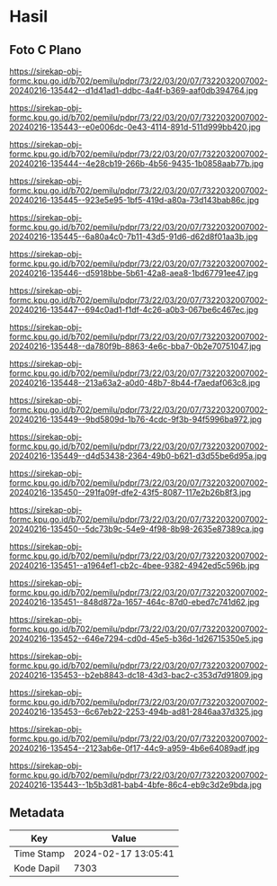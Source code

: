 # Hasil

## Foto C Plano

https://sirekap-obj-formc.kpu.go.id/b702/pemilu/pdpr/73/22/03/20/07/7322032007002-20240216-135442--d1d41ad1-ddbc-4a4f-b369-aaf0db394764.jpg

https://sirekap-obj-formc.kpu.go.id/b702/pemilu/pdpr/73/22/03/20/07/7322032007002-20240216-135443--e0e006dc-0e43-4114-891d-511d999bb420.jpg

https://sirekap-obj-formc.kpu.go.id/b702/pemilu/pdpr/73/22/03/20/07/7322032007002-20240216-135444--4e28cb19-266b-4b56-9435-1b0858aab77b.jpg

https://sirekap-obj-formc.kpu.go.id/b702/pemilu/pdpr/73/22/03/20/07/7322032007002-20240216-135445--923e5e95-1bf5-419d-a80a-73d143bab86c.jpg

https://sirekap-obj-formc.kpu.go.id/b702/pemilu/pdpr/73/22/03/20/07/7322032007002-20240216-135445--6a80a4c0-7b11-43d5-91d6-d62d8f01aa3b.jpg

https://sirekap-obj-formc.kpu.go.id/b702/pemilu/pdpr/73/22/03/20/07/7322032007002-20240216-135446--d5918bbe-5b61-42a8-aea8-1bd67791ee47.jpg

https://sirekap-obj-formc.kpu.go.id/b702/pemilu/pdpr/73/22/03/20/07/7322032007002-20240216-135447--694c0ad1-f1df-4c26-a0b3-067be6c467ec.jpg

https://sirekap-obj-formc.kpu.go.id/b702/pemilu/pdpr/73/22/03/20/07/7322032007002-20240216-135448--da780f9b-8863-4e6c-bba7-0b2e70751047.jpg

https://sirekap-obj-formc.kpu.go.id/b702/pemilu/pdpr/73/22/03/20/07/7322032007002-20240216-135448--213a63a2-a0d0-48b7-8b44-f7aedaf063c8.jpg

https://sirekap-obj-formc.kpu.go.id/b702/pemilu/pdpr/73/22/03/20/07/7322032007002-20240216-135449--9bd5809d-1b76-4cdc-9f3b-94f5996ba972.jpg

https://sirekap-obj-formc.kpu.go.id/b702/pemilu/pdpr/73/22/03/20/07/7322032007002-20240216-135449--d4d53438-2364-49b0-b621-d3d55be6d95a.jpg

https://sirekap-obj-formc.kpu.go.id/b702/pemilu/pdpr/73/22/03/20/07/7322032007002-20240216-135450--291fa09f-dfe2-43f5-8087-117e2b26b8f3.jpg

https://sirekap-obj-formc.kpu.go.id/b702/pemilu/pdpr/73/22/03/20/07/7322032007002-20240216-135450--5dc73b9c-54e9-4f98-8b98-2635e87389ca.jpg

https://sirekap-obj-formc.kpu.go.id/b702/pemilu/pdpr/73/22/03/20/07/7322032007002-20240216-135451--a1964ef1-cb2c-4bee-9382-4942ed5c596b.jpg

https://sirekap-obj-formc.kpu.go.id/b702/pemilu/pdpr/73/22/03/20/07/7322032007002-20240216-135451--848d872a-1657-464c-87d0-ebed7c741d62.jpg

https://sirekap-obj-formc.kpu.go.id/b702/pemilu/pdpr/73/22/03/20/07/7322032007002-20240216-135452--646e7294-cd0d-45e5-b36d-1d26715350e5.jpg

https://sirekap-obj-formc.kpu.go.id/b702/pemilu/pdpr/73/22/03/20/07/7322032007002-20240216-135453--b2eb8843-dc18-43d3-bac2-c353d7d91809.jpg

https://sirekap-obj-formc.kpu.go.id/b702/pemilu/pdpr/73/22/03/20/07/7322032007002-20240216-135453--6c67eb22-2253-494b-ad81-2846aa37d325.jpg

https://sirekap-obj-formc.kpu.go.id/b702/pemilu/pdpr/73/22/03/20/07/7322032007002-20240216-135454--2123ab6e-0f17-44c9-a959-4b6e64089adf.jpg

https://sirekap-obj-formc.kpu.go.id/b702/pemilu/pdpr/73/22/03/20/07/7322032007002-20240216-135443--1b5b3d81-bab4-4bfe-86c4-eb9c3d2e9bda.jpg


## Metadata

| Key        | Value               |
| ---------- | ------------------- |
| Time Stamp | 2024-02-17 13:05:41 |
| Kode Dapil | 7303                |



